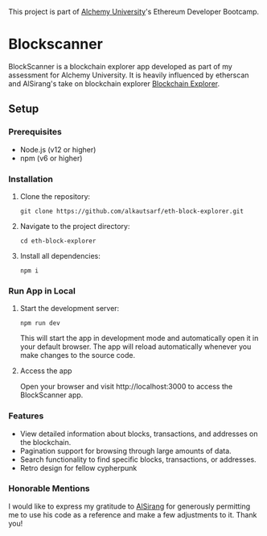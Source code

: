 This project is part of [Alchemy University](https://university.alchemy.com)'s Ethereum Developer Bootcamp.

# Blockscanner

BlockScanner is a blockchain explorer app developed as part of my assessment for Alchemy University. It is heavily influenced by etherscan and AlSirang's take on blockchain explorer [Blockchain Explorer](https://github.com/AlSirang/blockchain-explorer).

## Setup

### Prerequisites

- Node.js (v12 or higher)
- npm (v6 or higher)

### Installation 

1. Clone the repository:

   ```shell
   git clone https://github.com/alkautsarf/eth-block-explorer.git
   ````
2. Navigate to the project directory:

    ```shell
    cd eth-block-explorer
    ```
3. Install all dependencies:

    ```shell
    npm i
    ```

### Run App in Local

1. Start the development server:

    ```shell
    npm run dev
    ```
    This will start the app in development mode and automatically open it in your default browser. The app will reload automatically whenever you make changes to the source code.

2. Access the app

    Open your browser and visit http://localhost:3000 to access the BlockScanner app.

### Features

- View detailed information about blocks, transactions, and addresses on the blockchain.
- Pagination support for browsing through large amounts of data.
- Search functionality to find specific blocks, transactions, or addresses.
- Retro design for fellow cypherpunk 

### Honorable Mentions

I would like to express my gratitude to [AlSirang](https://github.com/AlSirang) for generously permitting me to use his code as a reference and make a few adjustments to it. Thank you!